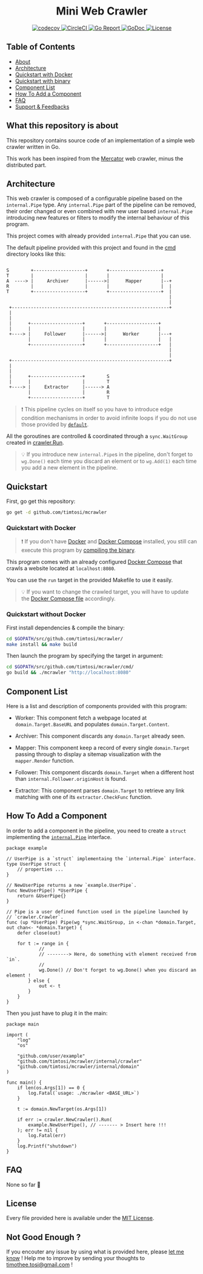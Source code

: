 <h1 align="center">Mini Web Crawler</h1>

<p align="center">
    <a href="https://codecov.io/gh/TimTosi/mcrawler">
        <img src="https://codecov.io/gh/TimTosi/mcrawler/branch/master/graph/badge.svg" alt="codecov" />
    </a>
    <a href="https://circleci.com/gh/TimTosi/mcrawler">
        <img src="https://circleci.com/gh/TimTosi/mcrawler.svg?style=shield" alt="CircleCI" />
    </a>
    <a href="https://goreportcard.com/report/github.com/timtosi/mcrawler">
        <img src="https://goreportcard.com/badge/github.com/timtosi/mcrawler" alt="Go Report" />
    </a>
    <a href="https://godoc.org/github.com/timtosi/mcrawler">
        <img src="https://godoc.org/github.com/timtosi/mcrawler?status.svg" alt="GoDoc" />
    </a>
    <a href="https://opensource.org/licenses/MIT">
        <img src="https://img.shields.io/badge/license-MIT-blue.svg" alt="License" />
    </a>
</p>

## Table of Contents
- [About](#what-this-repository-is-about)
- [Architecture](#architecture)
- [Quickstart with Docker](#quickstart-with-docker)
- [Quickstart with binary](#quickstart-without-docker)
- [Component List](#component-list)
- [How To Add a Component](#how-to-add-a-component)
- [FAQ](#faq)
- [Support & Feedbacks](#not-good-enough-)


## What this repository is about

This repository contains source code of an implementation of a simple web
crawler written in Go.

This work has been inspired from the [Mercator](http://dl.acm.org/citation.cfm?id=598733)
web crawler, minus the distributed part.


## Architecture

This web crawler is composed of a configurable pipeline based on the
`internal.Pipe` type. Any `internal.Pipe` part of the pipeline can be removed,
their order changed or even combined with new user based `internal.Pipe`
introducing new features or filters to modify the internal behaviour of this
program.

This project comes with already provided `internal.Pipe` that you can use.

The default pipeline provided with this project and found in the
[cmd](https://github.com/TimTosi/mcrawler/blob/master/cmd/main.go#L26-L33)
directory looks like this:


```

S        +-------------------+       +-------------------+
T        |                   |       |                   |
A  ----> |     Archiver      |------>|      Mapper       |--+
R        |                   |       |                   |  |
T        +-------------------+       +-------------------+  |
                                                            |
                                                            |
 +----------------------------------------------------------+
 |
 |
 |      +-------------------+       +-------------------+
 |      |                   |       |                   |
 +----> |     Follower      |------>|      Worker       |---+
        |                   |       |                   |   |
        +-------------------+       +-------------------+   |
                                                            |
                                                            |
 +----------------------------------------------------------+
 |
 |
 |      +-------------------+        S
 |      |                   |        T
 +----> |     Extractor     |------> A
        |                   |        R
        +-------------------+        T

```

> :exclamation: This pipeline cycles on itself so you have to introduce edge
> condition mechanisms in order to avoid infinite loops if you do not use those
> provided by [`default`](https://github.com/TimTosi/mcrawler/blob/master/internal/archiver.go).

All the goroutines are controlled & coordinated through a `sync.WaitGroup`
created in [crawler.Run](https://github.com/TimTosi/mcrawler/blob/master/internal/crawler/crawler.go#L42-L58).

> :bulb: If you introduce new `internal.Pipe`s in the pipeline, don't forget
> to `wg.Done()` each time you discard an element or to `wg.Add(1)` each time
> you add a new element in the pipeline.


## Quickstart

First, go get this repository:
```sh
go get -d github.com/timtosi/mcrawler
```


### Quickstart with Docker

> :exclamation: If you don't have [Docker](https://docs.docker.com/install/) and
> [Docker Compose](https://docs.docker.com/compose/) installed, you still can
> execute this program by [compiling the binary](#quickstart-without-docker). 

This program comes with an already configured [Docker Compose](https://github.com/TimTosi/mcrawler/blob/master/deployments/docker-compose.yaml)
that crawls a website located at `localhost:8080`.

You can use the `run` target in the provided Makefile to use it easily.

> :bulb: If you want to change the crawled target, you will have to update the
> [Docker Compose file](https://github.com/TimTosi/mcrawler/blob/master/deployments/docker-compose.yaml#L10)
> accordingly.


### Quickstart without Docker

First install dependencies & compile the binary:
```sh
cd $GOPATH/src/github.com/timtosi/mcrawler/
make install && make build
```

Then launch the program by specifying the target in argument:
```sh
cd $GOPATH/src/github.com/timtosi/mcrawler/cmd/
go build && ./mcrawler "http://localhost:8080"
```

## Component List

Here is a list and description of components provided with this program:

* Worker: This component fetch a webpage located at `domain.Target.BaseURL` and
populates `domain.Target.Content`.

* Archiver: This component discards any `domain.Target` already seen.

* Mapper: This component keep a record of every single `domain.Target` passing
through to display a sitemap visualization with the `mapper.Render` function.

* Follower: This component discards `domain.Target` when a different host
than `internal.Follower.originHost` is found.

* Extractor: This component parses `domain.Target` to retrieve any link matching
with one of its `extractor.CheckFunc` function.


## How To Add a Component

In order to add a component in the pipeline, you need to create a `struct`
implementing the [`internal.Pipe`](https://github.com/TimTosi/mcrawler/blob/master/internal/pipe.go#L11-L13)
interface.

```golang
package example

// UserPipe is a `struct` implementaing the `internal.Pipe` interface.
type UserPipe struct {
	// properties ...
}

// NewUserPipe returns a new `example.UserPipe`.
func NewUserPipe() *UserPipe {
    return &UserPipe{}
}

// Pipe is a user defined function used in the pipeline launched by
// `crawler.Crawler`.
func (up *UserPipe) Pipe(wg *sync.WaitGroup, in <-chan *domain.Target, out chan<- *domain.Target) {
	defer close(out)

	for t := range in {
            //
            // --------> Here, do something with element received from `in`.
            //
			wg.Done() // Don't forget to wg.Done() when you discard an element !
		} else {
			out <- t
		}
	}
}
```


Then you just have to plug it in the main:

```golang
package main

import (
	"log"
	"os"

	"github.com/user/example"
	"github.com/timtosi/mcrawler/internal/crawler"
	"github.com/timtosi/mcrawler/internal/domain"
)

func main() {
	if len(os.Args[1]) == 0 {
		log.Fatal(`usage: ./mcrawler <BASE_URL>`)
	}

	t := domain.NewTarget(os.Args[1])

	if err := crawler.NewCrawler().Run(
		example.NewUserPipe(), // ------- > Insert here !!!
	); err != nil {
		log.Fatal(err)
	}
	log.Printf("shutdown")
}
```

## FAQ

None so far :raised_hands:


## License

Every file provided here is available under the [MIT License](http://opensource.org/licenses/MIT).


## Not Good Enough ?

If you encouter any issue by using what is provided here, please
[let me know](https://github.com/TimTosi/mcrawler/issues) ! 
Help me to improve by sending your thoughts to timothee.tosi@gmail.com !
